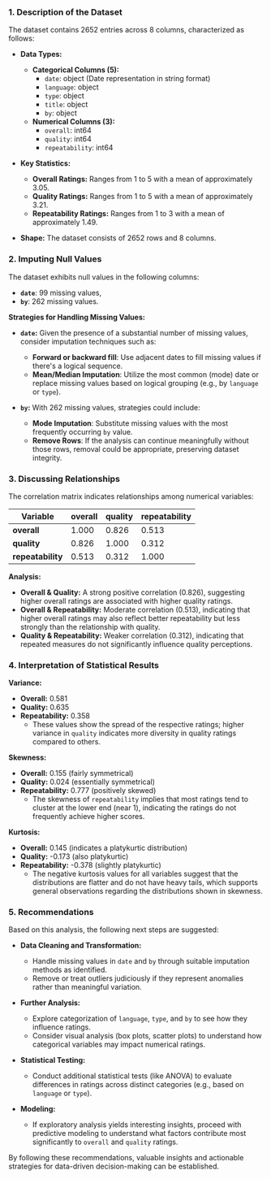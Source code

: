 ### 1. Description of the Dataset

The dataset contains 2652 entries across 8 columns, characterized as follows:

- **Data Types:**
  - **Categorical Columns (5):** 
    - `date`: object (Date representation in string format)
    - `language`: object
    - `type`: object
    - `title`: object
    - `by`: object
  - **Numerical Columns (3):**
    - `overall`: int64
    - `quality`: int64
    - `repeatability`: int64

- **Key Statistics:**
  - **Overall Ratings:** Ranges from 1 to 5 with a mean of approximately 3.05.
  - **Quality Ratings:** Ranges from 1 to 5 with a mean of approximately 3.21.
  - **Repeatability Ratings:** Ranges from 1 to 3 with a mean of approximately 1.49.
  
- **Shape:** The dataset consists of 2652 rows and 8 columns.

### 2. Imputing Null Values

The dataset exhibits null values in the following columns:

- **`date`**: 99 missing values,
- **`by`**: 262 missing values.

**Strategies for Handling Missing Values:**

- **`date`:** Given the presence of a substantial number of missing values, consider imputation techniques such as:
  - **Forward or backward fill**: Use adjacent dates to fill missing values if there's a logical sequence.
  - **Mean/Median Imputation**: Utilize the most common (mode) date or replace missing values based on logical grouping (e.g., by `language` or `type`).

- **`by`:** With 262 missing values, strategies could include:
  - **Mode Imputation**: Substitute missing values with the most frequently occurring `by` value.
  - **Remove Rows**: If the analysis can continue meaningfully without those rows, removal could be appropriate, preserving dataset integrity.

### 3. Discussing Relationships

The correlation matrix indicates relationships among numerical variables:

| Variable           | overall | quality | repeatability |
|--------------------|---------|---------|---------------|
| **overall**        | 1.000   | 0.826   | 0.513         |
| **quality**        | 0.826   | 1.000   | 0.312         |
| **repeatability**  | 0.513   | 0.312   | 1.000         |

**Analysis:**
- **Overall & Quality:** A strong positive correlation (0.826), suggesting higher overall ratings are associated with higher quality ratings.
- **Overall & Repeatability:** Moderate correlation (0.513), indicating that higher overall ratings may also reflect better repeatability but less strongly than the relationship with quality.
- **Quality & Repeatability:** Weaker correlation (0.312), indicating that repeated measures do not significantly influence quality perceptions.

### 4. Interpretation of Statistical Results

**Variance:**
- **Overall:** 0.581
- **Quality:** 0.635
- **Repeatability:** 0.358
  - These values show the spread of the respective ratings; higher variance in `quality` indicates more diversity in quality ratings compared to others.

**Skewness:**
- **Overall:** 0.155 (fairly symmetrical)
- **Quality:** 0.024 (essentially symmetrical)
- **Repeatability:** 0.777 (positively skewed)
  - The skewness of `repeatability` implies that most ratings tend to cluster at the lower end (near 1), indicating the ratings do not frequently achieve higher scores.

**Kurtosis:**
- **Overall:** 0.145 (indicates a platykurtic distribution)
- **Quality:** -0.173 (also platykurtic)
- **Repeatability:** -0.378 (slightly platykurtic)
  - The negative kurtosis values for all variables suggest that the distributions are flatter and do not have heavy tails, which supports general observations regarding the distributions shown in skewness.

### 5. Recommendations

Based on this analysis, the following next steps are suggested:

- **Data Cleaning and Transformation:**
  - Handle missing values in `date` and `by` through suitable imputation methods as identified.
  - Remove or treat outliers judiciously if they represent anomalies rather than meaningful variation.
  
- **Further Analysis:**
  - Explore categorization of `language`, `type`, and `by` to see how they influence ratings.
  - Consider visual analysis (box plots, scatter plots) to understand how categorical variables may impact numerical ratings.
  
- **Statistical Testing:**
  - Conduct additional statistical tests (like ANOVA) to evaluate differences in ratings across distinct categories (e.g., based on `language` or `type`).
  
- **Modeling:**
  - If exploratory analysis yields interesting insights, proceed with predictive modeling to understand what factors contribute most significantly to `overall` and `quality` ratings. 

By following these recommendations, valuable insights and actionable strategies for data-driven decision-making can be established.

